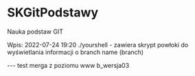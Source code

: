 # SKGitPodstawy
Nauka podstaw GIT

Wpis: 2022-07-24 19:20
./yourshell - zawiera skrypt powłoki do wyświetlania informacji o branch name (branch)


--- test merga z poziomu www b_wersja03

